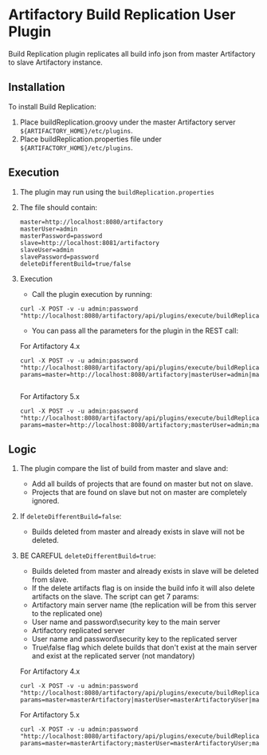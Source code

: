 Artifactory Build Replication User Plugin
=======================================

Build Replication plugin replicates all build info json from master Artifactory to slave Artifactory instance.

Installation
---------------------------------------
To install Build Replication:

1. Place buildReplication.groovy under the master Artifactory server `${ARTIFACTORY_HOME}/etc/plugins`.
2. Place buildReplication.properties file under `${ARTIFACTORY_HOME}/etc/plugins`.


Execution
---------------------------------------

1. The plugin may run using the `buildReplication.properties`
2. The file should contain:

	``` 
	master=http://localhost:8080/artifactory
	masterUser=admin
	masterPassword=password
	slave=http://localhost:8081/artifactory
	slaveUser=admin
	slavePassword=password
	deleteDifferentBuild=true/false
	```
3. Execution
	- Call the plugin execution by running:
	```
	curl -X POST -v -u admin:password "http://localhost:8080/artifactory/api/plugins/execute/buildReplication"
	```
	- You can pass all the parameters for the plugin in the REST call:
	
	
	For Artifactory 4.x
	```
	curl -X POST -v -u admin:password "http://localhost:8080/artifactory/api/plugins/execute/buildReplication?params=master=http://localhost:8080/artifactory|masterUser=admin|masterPassword=password|slave=http://localhost:8081/artifactory|slaveUser=admin|slavePassword=password|deleteDifferentBuild=false"
	
	
	```
	For Artifactory 5.x
	
	```
	curl -X POST -v -u admin:password "http://localhost:8080/artifactory/api/plugins/execute/buildReplication?params=master=http://localhost:8080/artifactory;masterUser=admin;masterPassword=password;slave=http://localhost:8081/artifactory;slaveUser=admin;slavePassword=password;deleteDifferentBuild=false"
	```

Logic
---------------------------------------
1. The plugin compare the list of build from master and slave and:
	- Add all builds of projects that are found on master but not on slave.
	- Projects that are found on slave but not on master are completely ignored.
2. If `deleteDifferentBuild=false`:
	- Builds deleted from master and already exists in slave will not be deleted.
3. BE CAREFUL `deleteDifferentBuild=true`:
	- Builds deleted from master and already exists in slave will be deleted from slave.
	- If the delete artifacts flag is on inside the build info it will also delete artifacts on the slave.
The script can get 7 params:
	- Artifactory main server name (the replication will be from this server to the replicated one)
	- User name and password\security key to the main server
	- Artifactory replicated server
	- User name and password\security key to the replicated server
	- True\false flag which delete builds that don't exist at the main server and exist at the replicated server (not mandatory)
	
	
	For Artifactory 4.x
	```
	curl -X POST -v -u admin:password "http://localhost:8080/artifactory/api/plugins/execute/buildReplication?params=master=masterArtifactory|masterUser=masterArtifactoryUser|masterPassword=masterPassword|slave=slaveArtifactory|slaveUser=slaveUser|slavePassword=slavePassword|deleteDifferentBuild=true/false"
	```
	
	
	For Artifactory 5.x
	```
	curl -X POST -v -u admin:password "http://localhost:8080/artifactory/api/plugins/execute/buildReplication?params=master=masterArtifactory;masterUser=masterArtifactoryUser;masterPassword=masterPassword;slave=slaveArtifactory;slaveUser=slaveUser;slavePassword=slavePassword;deleteDifferentBuild=true/false"
	```
